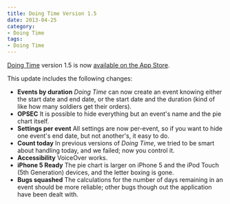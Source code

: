 ```yaml
---
title: Doing Time Version 1.5
date: 2013-04-25
category:
- Doing Time
tags:
- Doing Time
---
```

[Doing Time](/doing-time) version 1.5 is now [available on the App Store](http://itunes.apple.com/us/app/doing-time/id416919186?mt=8&ls=1).

This update includes the following changes:

-   __Events by duration__ _Doing Time_ can now create an event knowing either the start date and end date, or the start date and the duration (kind of like how many soldiers get their orders).
-   __OPSEC__ It is possible to hide everything but an event's name and the pie chart itself.
-   __Settings per event__ All settings are now per-event, so if you want to hide one event's end date, but not another's, it easy to do.
-   __Count today__ In previous versions of _Doing Time_, we tried to be smart about handling today, and we failed; now you control it.
-   __Accessibility__ VoiceOver works.
-   __iPhone 5 Ready__ The pie chart is larger on iPhone 5 and the iPod Touch (5th Generation) devices, and the letter boxing is gone.
-   __Bugs squashed__ The calculations for the number of days remaining in an event should be more reliable; other bugs though out the application have been dealt with.
